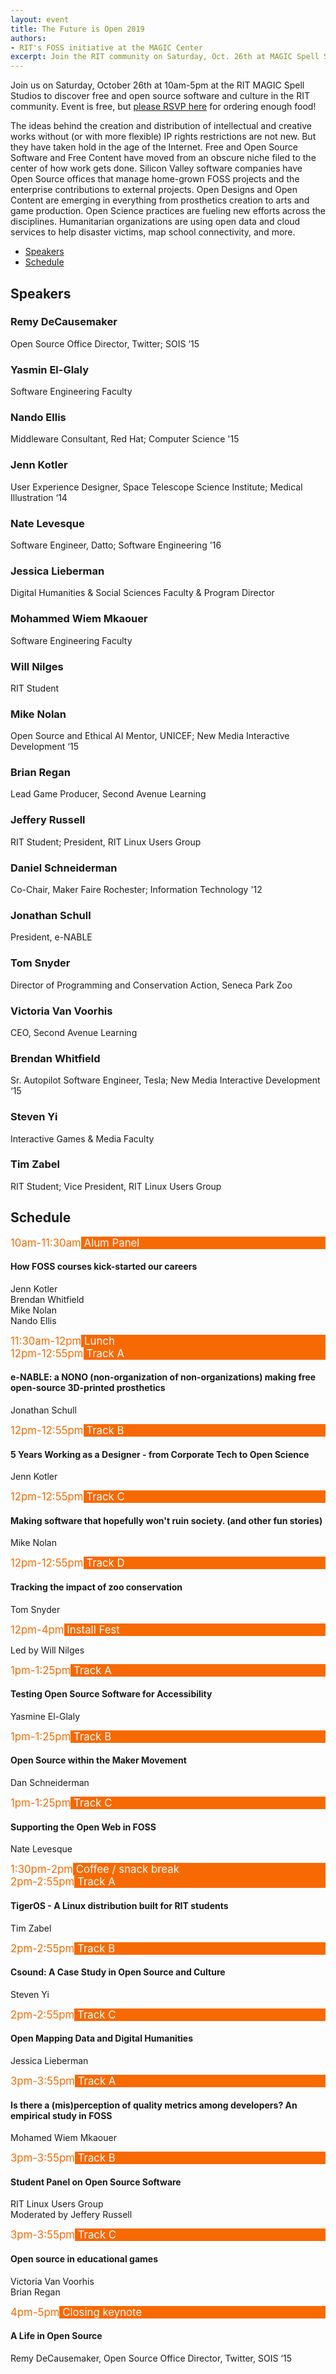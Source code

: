 ```yaml
---
layout: event
title: The Future is Open 2019
authors:
- RIT's FOSS initiative at the MAGIC Center
excerpt: Join the RIT community on Saturday, Oct. 26th at MAGIC Spell Studios to discover free and open source software and culture in Rochester.
---
```


Join us on Saturday, October 26th at 10am-5pm at the RIT MAGIC Spell Studios to discover free and open source software and culture in the RIT community.
Event is free, but [please RSVP here](https://www.eventbrite.co.uk/e/the-future-is-open-2019-tickets-75016553531) for ordering enough food!

The ideas behind the creation and distribution of intellectual and creative works without (or with more flexible) IP rights restrictions are not new.
But they have taken hold in the age of the Internet.
Free and Open Source Software and Free Content have moved from an obscure niche filed to the center of how work gets done.
Silicon Valley software companies have Open Source offices that manage home-grown FOSS projects and the enterprise contributions to external projects.
Open Designs and Open Content are emerging in everything from prosthetics creation to arts and game production.
Open Science practices are fueling new efforts across the disciplines.
Humanitarian organizations are using open data and cloud services to help disaster victims, map school connectivity, and more.

<ul class="nav nav-tabs mb-3" id="futureIsOpenTab" role="tablist">
    <li class="nav-item">
        <a class="nav-link active" id="speakers-tab" data-toggle="tab" href="#speakers" role="tab" aria-controls="speakers" aria-selected="true">Speakers</a>
    </li>
    <li class="nav-item">
        <a class="nav-link" id="schedule-tab" data-toggle="tab" href="#schedule" role="tab" aria-controls="schedule" aria-selected="false">Schedule</a>
    </li>
    <!--<li class="nav-item">
        <a class="nav-link" id="photos-tab" data-toggle="tab" href="#photos" role="tab" aria-controls="photos" aria-selected="false">Photos</a>
    </li>-->
</ul>
<div class="tab-content" id="futureIsOpenTabContent">
    <div class="tab-pane fade show active" id="speakers" role="tabpanel" aria-labelledby="speakers-tab">
        <h2>Speakers</h2>
        <div class="row">
            <div class="col-12 col-md-4 p-2">
                <div class="card">
                    <div class="card-body">
                        <h3 class="card-title">Remy DeCausemaker</h3>
                        <p class="card-text">Open Source Office Director, Twitter; SOIS ‘15</p>
                    </div>
                </div>
            </div>
            <div class="col-12 col-md-4 p-2">
                <div class="card">
                    <div class="card-body">
                        <h3 class="card-title">Yasmin El-Glaly</h3>
                        <p class="card-text">Software Engineering Faculty</p>
                    </div>
                </div>
            </div>
            <div class="col-12 col-md-4 p-2">
                <div class="card">
                    <div class="card-body">
                        <h3 class="card-title">Nando Ellis</h3>
                        <p class="card-text">Middleware Consultant, Red Hat; Computer Science '15</p>
                    </div>
                </div>
            </div>
            <div class="col-12 col-md-4 p-2">
                <div class="card">
                    <div class="card-body">
                        <h3 class="card-title">Jenn Kotler</h3>
                        <p class="card-text">User Experience Designer, Space Telescope Science Institute; Medical Illustration ‘14</p>
                    </div>
                </div>
            </div>
            <div class="col-12 col-md-4 p-2">
                <div class="card">
                    <div class="card-body">
                        <h3 class="card-title">Nate Levesque</h3>
                        <p class="card-text">Software Engineer, Datto; Software Engineering '16</p>
                    </div>
                </div>
            </div>
            <div class="col-12 col-md-4 p-2">
                <div class="card">
                    <div class="card-body">
                        <h3 class="card-title">Jessica Lieberman</h3>
                        <p class="card-text">Digital Humanities & Social Sciences Faculty & Program Director</p>
                    </div>
                </div>
            </div>
            <div class="col-12 col-md-4 p-2">
                <div class="card">
                    <div class="card-body">
                        <h3 class="card-title">Mohammed Wiem Mkaouer</h3>
                        <p class="card-text">Software Engineering Faculty</p>
                    </div>
                </div>
            </div>
            <div class="col-12 col-md-4 p-2">
                <div class="card">
                    <div class="card-body">
                        <h3 class="card-title">Will Nilges</h3>
                        <p class="card-text">RIT Student</p>
                    </div>
                </div>
            </div>
            <div class="col-12 col-md-4 p-2">
                <div class="card">
                    <div class="card-body">
                        <h3 class="card-title">Mike Nolan</h3>
                        <p class="card-text">Open Source and Ethical AI Mentor, UNICEF; New Media Interactive Development ‘15</p>
                    </div>
                </div>
            </div>
            <div class="col-12 col-md-4 p-2">
                <div class="card">
                    <div class="card-body">
                        <h3 class="card-title">Brian Regan</h3>
                        <p class="card-text">Lead Game Producer, Second Avenue Learning</p>
                    </div>
                </div>
            </div>
            <div class="col-12 col-md-4 p-2">
                <div class="card">
                    <div class="card-body">
                        <h3 class="card-title">Jeffery Russell</h3>
                        <p class="card-text">RIT Student; President, RIT Linux Users Group</p>
                    </div>
                </div>
            </div>
            <div class="col-12 col-md-4 p-2">
                <div class="card">
                    <div class="card-body">
                        <h3 class="card-title">Daniel Schneiderman</h3>
                        <p class="card-text">Co-Chair, Maker Faire Rochester; Information Technology '12</p>
                    </div>
                </div>
            </div>
            <div class="col-12 col-md-4 p-2">
                <div class="card">
                    <div class="card-body">
                        <h3 class="card-title">Jonathan Schull</h3>
                        <p class="card-text">President, e-NABLE</p>
                    </div>
                </div>
            </div>
            <div class="col-12 col-md-4 p-2">
                <div class="card">
                    <div class="card-body">
                        <h3 class="card-title">Tom Snyder</h3>
                        <p class="card-text">Director of Programming and Conservation Action, Seneca Park Zoo</p>
                    </div>
                </div>
            </div>
            <div class="col-12 col-md-4 p-2">
                <div class="card">
                    <div class="card-body">
                        <h3 class="card-title">Victoria Van Voorhis</h3>
                        <p class="card-text">CEO, Second Avenue Learning</p>
                    </div>
                </div>
            </div>
            <div class="col-12 col-md-4 p-2">
                <div class="card">
                    <div class="card-body">
                        <h3 class="card-title">Brendan Whitfield</h3>
                        <p class="card-text">Sr. Autopilot Software Engineer, Tesla; New Media Interactive Development ‘15</p>
                    </div>
                </div>
            </div>
            <div class="col-12 col-md-4 p-2">
                <div class="card">
                    <div class="card-body">
                        <h3 class="card-title">Steven Yi</h3>
                        <p class="card-text">Interactive Games & Media Faculty</p>
                    </div>
                </div>
            </div>
            <div class="col-12 col-md-4 p-2">
                <div class="card">
                    <div class="card-body">
                        <h3 class="card-title">Tim Zabel</h3>
                        <p class="card-text">RIT Student; Vice President, RIT Linux Users Group</p>
                    </div>
                </div>
            </div>
        </div>
    </div>
    <div class="tab-pane fade" id="schedule" role="tabpanel" aria-labelledby="schedule-tab">
        <h2>Schedule</h2>
        <div class="card mb-4">
            <div class="card-header" style="background-color:#F76902;color:white;font-size:larger;">
                <span class="badge" style="background-color:white;color:#F76902;">10am-11:30am</span>
                Alum Panel
            </div>
            <div class="card-body">
                <h4 class="card-title">How FOSS courses kick-started our careers</h4>
                <p class="card-text">
                    Jenn Kotler<br />
                    Brendan Whitfield<br />
                    Mike Nolan<br />
                    Nando Ellis
                </p>
            </div>
        </div>
        <div class="card mb-4">
            <div class="card-header" style="background-color:#F76902;color:white;font-size:larger;">
                <span class="badge" style="background-color:white;color:#F76902;">11:30am-12pm</span>
                Lunch
            </div>
        </div>
        <div class="row">
            <div class="col-12 col-md-6 col-lg-3">
                <div class="card mb-4">
                    <div class="card-header" style="background-color:#F76902;color:white;font-size:larger;">
                        <span class="badge" style="background-color:white;color:#F76902;">12pm-12:55pm</span>
                        Track A
                    </div>
                        <div class="card-body">
                            <h4 class="card-title">e-NABLE: a NONO (non-organization of non-organizations) making free open-source 3D-printed prosthetics</h4>
                            <p class="card-text">Jonathan Schull</p>
                        </div>
                </div>
            </div>
            <div class="col-12 col-md-6 col-lg-3">
                <div class="card mb-4">
                    <div class="card-header" style="background-color:#F76902;color:white;font-size:larger;">
                        <span class="badge" style="background-color:white;color:#F76902;">12pm-12:55pm</span>
                        Track B
                    </div>
                    <div class="card-body">
                        <h4 class="card-title">5 Years Working as a Designer - from Corporate Tech to Open Science</h4>
                        <p class="card-text">Jenn Kotler</p>
                    </div>
                </div>
            </div>
            <div class="col-12 col-md-6 col-lg-3">
                <div class="card mb-4">
                    <div class="card-header" style="background-color:#F76902;color:white;font-size:larger;">
                        <span class="badge" style="background-color:white;color:#F76902;">12pm-12:55pm</span>
                        Track C
                    </div>
                    <div class="card-body">
                        <h4 class="card-title">Making software that hopefully won't ruin society. (and other fun stories)</h4>
                        <p class="card-text">Mike Nolan</p>
                    </div>
                </div>
            </div>
            <div class="col-12 col-md-6 col-lg-3">
                <div class="card mb-4">
                    <div class="card-header" style="background-color:#F76902;color:white;font-size:larger;">
                        <span class="badge" style="background-color:white;color:#F76902;">12pm-12:55pm</span>
                        Track D
                    </div>
                    <div class="card-body">
                        <h4 class="card-title">Tracking the impact of zoo conservation</h4>
                        <p class="card-text">Tom Snyder</p>
                    </div>
                </div>
            </div>
        </div>
        <div class="card mb-4">
            <div class="card-header" style="background-color:#F76902;color:white;font-size:larger;">
                <span class="badge" style="background-color:white;color:#F76902;">12pm-4pm</span>
                Install Fest
            </div>
            <div class="card-body">
                <p class="card-text">Led by Will Nilges</p>
            </div>
        </div>
        <div class="row">
            <div class="col-12 col-md-4">
                <div class="card mb-4">
                    <div class="card-header" style="background-color:#F76902;color:white;font-size:larger;">
                        <span class="badge" style="background-color:white;color:#F76902;">1pm-1:25pm</span>
                        Track A
                    </div>
                    <div class="card-body">
                        <h4 class="card-title">Testing Open Source Software for Accessibility</h4>
                        <p class="card-text">Yasmine El-Glaly</p>
                    </div>
                </div>
            </div>
            <div class="col-12 col-md-4">
                <div class="card mb-4">
                    <div class="card-header" style="background-color:#F76902;color:white;font-size:larger;">
                        <span class="badge" style="background-color:white;color:#F76902;">1pm-1:25pm</span>
                        Track B
                    </div>
                    <div class="card-body">
                        <h4 class="card-title">Open Source within the Maker Movement</h4>
                        <p class="card-text">Dan Schneiderman</p>
                    </div>
                </div>
            </div>
            <div class="col-12 col-md-4">
                <div class="card mb-4">
                    <div class="card-header" style="background-color:#F76902;color:white;font-size:larger;">
                        <span class="badge" style="background-color:white;color:#F76902;">1pm-1:25pm</span>
                        Track C
                    </div>
                    <div class="card-body">
                        <h4 class="card-title">Supporting the Open Web in FOSS</h4>
                        <p class="card-text">Nate Levesque</p>
                    </div>
                </div>
            </div>
        </div>
        <div class="card mb-4">
            <div class="card-header" style="background-color:#F76902;color:white;font-size:larger;">
                <span class="badge" style="background-color:white;color:#F76902;">1:30pm-2pm</span>
                Coffee / snack break
            </div>
        </div>
        <div class="row">
            <div class="col-12 col-md-4">
                <div class="card mb-4">
                    <div class="card-header" style="background-color:#F76902;color:white;font-size:larger;">
                        <span class="badge" style="background-color:white;color:#F76902;">2pm-2:55pm</span>
                        Track A
                    </div>
                    <div class="card-body">
                        <h4 class="card-title">TigerOS - A Linux distribution built for RIT students</h4>
                        <p class="card-text">Tim Zabel</p>
                    </div>
                </div>
            </div>
            <div class="col-12 col-md-4">
                <div class="card mb-4">
                    <div class="card-header" style="background-color:#F76902;color:white;font-size:larger;">
                        <span class="badge" style="background-color:white;color:#F76902;">2pm-2:55pm</span>
                        Track B
                    </div>
                    <div class="card-body">
                        <h4 class="card-title">Csound: A Case Study in Open Source and Culture</h4>
                        <p class="card-text">Steven Yi</p>
                    </div>
                </div>
            </div>
            <div class="col-12 col-md-4">
                <div class="card mb-4">
                    <div class="card-header" style="background-color:#F76902;color:white;font-size:larger;">
                        <span class="badge" style="background-color:white;color:#F76902;">2pm-2:55pm</span>
                        Track C
                    </div>
                    <div class="card-body">
                        <h4 class="card-title">Open Mapping Data and Digital Humanities</h4>
                        <p class="card-text">Jessica Lieberman</p>
                    </div>
                </div>
            </div>
        </div>
        <div class="row">
            <div class="col-12 col-md-4">
                <div class="card mb-4">
                    <div class="card-header" style="background-color:#F76902;color:white;font-size:larger;">
                        <span class="badge" style="background-color:white;color:#F76902;">3pm-3:55pm</span>
                        Track A
                    </div>
                    <div class="card-body">
                        <h4 class="card-title">Is there a (mis)perception of quality metrics among developers? An empirical study in FOSS</h4>
                        <p class="card-text">Mohamed Wiem Mkaouer</p>
                    </div>
                </div>
            </div>
            <div class="col-12 col-md-4">
                <div class="card mb-4">
                    <div class="card-header" style="background-color:#F76902;color:white;font-size:larger;">
                        <span class="badge" style="background-color:white;color:#F76902;">3pm-3:55pm</span>
                        Track B
                    </div>
                    <div class="card-body">
                        <h4 class="card-title">Student Panel on Open Source Software</h4>
                        <p class="card-text">
                            RIT Linux Users Group<br />
                            Moderated by Jeffery Russell
                        </p>
                    </div>
                </div>
            </div>
            <div class="col-12 col-md-4">
                <div class="card mb-4">
                    <div class="card-header" style="background-color:#F76902;color:white;font-size:larger;">
                        <span class="badge" style="background-color:white;color:#F76902;">3pm-3:55pm</span>
                        Track C
                    </div>
                    <div class="card-body">
                        <h4 class="card-title">Open source in educational games</h4>
                        <p class="card-text">
                            Victoria Van Voorhis<br />
                            Brian Regan
                        </p>
                    </div>
                </div>
            </div>
        </div>
        <div class="card mb-4">
            <div class="card-header" style="background-color:#F76902;color:white;font-size:larger;">
                <span class="badge" style="background-color:white;color:#F76902;">4pm-5pm</span>
                Closing keynote
            </div>
            <div class="card-body">
                <h4 class="card-title">A Life in Open Source</h4>
                <p class="card-text">Remy DeCausemaker, Open Source Office Director, Twitter, SOIS ‘15</p>
            </div>
        </div>
    </div>
    <!--<div class="tab-pane fade" id="photos" role="tabpanel" aria-labelledby="photos-tab">
        <h2>Photos</h2>
        {% include content-blocks/gallery.html %}
    </div>-->
</div>
